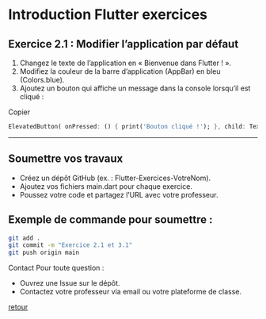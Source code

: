 # Introduction Flutter exercices

## Exercice 2.1 : Modifier l’application par défaut

1. Changez le texte de l’application en « Bienvenue dans Flutter ! ». 
2. Modifiez la couleur de la barre d’application (AppBar) en bleu (Colors.blue). 
3. Ajoutez un bouton qui affiche un message dans la console lorsqu’il est cliqué : 

Copier
```dart
ElevatedButton( onPressed: () { print('Bouton cliqué !'); }, child: Text('Cliquez-moi'), )
```

---

## Soumettre vos travaux

- Créez un dépôt GitHub (ex. : Flutter-Exercices-VotreNom). 
- Ajoutez vos fichiers main.dart pour chaque exercice. 
- Poussez votre code et partagez l’URL avec votre professeur. 

## Exemple de commande pour soumettre :

```bash
git add . 
git commit -m "Exercice 2.1 et 3.1" 
git push origin main
```

Contact
Pour toute question :
- Ouvrez une Issue sur le dépôt. 
- Contactez votre professeur via email ou votre plateforme de classe. 

[retour](./flutter.md)
